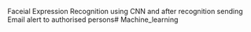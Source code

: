 Faceial Expression Recognition using CNN and after recognition sending Email alert to authorised persons# Machine_learning
